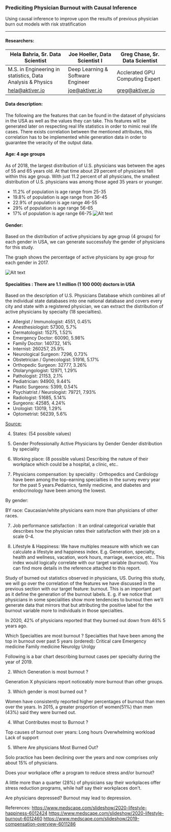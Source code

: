 ### Prediciting Physician Burnout with Causal Inference

Using causal inference to improve upon the results of previous physician burn out models with risk stratification

------------------------------------------------------------

#### Researchers:

| Hela Bahria, Sr. Data Scientist  | Joe Hoeller, Data Scientist I | Greg Chase, Sr. Data Scientist |
| ------------- | ------------- | ---------------- |
| M.S. in Engineering in statistics, Data Analysis & Physics  | Deep Learning & Software Engineer  | Acclerated GPU Computing Expert |
| hela@aktiver.io | joe@aktiver.io | greg@aktiver.io |


#### Data description:
The following are the features that can be found in the dataset of physicians in the USA as well as the values they can take. This features will be generated later on respecting real life statistics in order to mimic real life cases. There exists correlation between the mentioned attributes, this correlation has to be implemented while generation data in order to guarantee the veracity of the output data.


#### Age: 4 age groups
As of 2018, the largest distribution of U.S. physicians was between the ages of 55 and 65 years old. At that time about 29 percent of physicians fell within this age group. With just 11.2 percent of all physicians, the smallest distribution of U.S. physicians was among those aged 35 years or younger.

 - 11.2% of population is age range from 25-35
 - 19.8% of population is age range from 36-45
 - 22.9% of population is age range 46-55
 - 29% of population is age range 56-65
 - 17% of population is age range 66-75
 ![Alt text](https://github.com/joehoeller/physician-burnout-prediction/blob/feature/stressors/misc/active_physicians_by_age.PNG)
 
 #### Gender: 
 Based on  the distribution of active physicians by age group (4 groups) for each gender in USA, we can generate successfuly the gender of physicians for this study.
 
 The graph shows the percentage of active physicians by age group for each gender in 2017.
 
 
 ![Alt text](https://github.com/joehoeller/physician-burnout-prediction/blob/feature/stressors/misc/active_physicians_by_gender.PNG)
 
 
#### Specialities : There are 1.1 million (1 100 000) doctors in USA

Based on the description of U.S. Physicians Database which combines all of the individual state databases into one national database and covers every city and state with a registered physician, we can extract the distribution of active physicians by specialty (18 specialties).

 - Allergist / Immunologist: 4551, 0.45%
 - Anesthesiologist: 57300, 5.7%
 - Dermatologist: 15275, 1.52%
 - Emergency Doctor: 60090, 5.98%
 - Family Doctor: 140732, 14%
 - Internist: 260257, 25.9%
 - Neurological Surgeon: 7296, 0.73%
 - Obstetrician / Gynecologist: 51916, 5.17% 
 - Orthopedic Surgeon: 32777, 3.26%
 - Otolaryngologist: 12971, 1.29%
 - Pathologist: 21153, 2.1%
 - Pediatrician: 94900, 9.44%
 - Plastic Surgeons: 5399, 0.54%
 - Psychiatrist / Neurologist: 79721, 7.93%
 - Radiologist: 51685, 5.14%
 - Surgeons: 42585, 4.24%
 - Urologist: 13019, 1.29%
 - Optometrist: 56239, 5.6%
 
[Source:](https://github.com/facebook/react/wiki/Sites-Using-React)

4) States:  (54 possible values)


5) Gender 
Professionally Active Physicians by Gender
Gender distribution by speciality


6)   Working place: (8 possible values)
Describing the nature of their workplace which could be a hospital, a clinic, etc..

7)  Physicians compensation:
by speciality :
Orthopedics and Cardiology have been among the top-earning specialties
in the survey every year for the past 5 years.Pediatrics, family medicine, and diabetes and endocrinology have been among the lowest.



By gender:


BY race:
Caucasian/white physicians earn more than physicians of other races.



7)  Job performance satisfaction :
It an ordinal categorical variable that describes how the physician rates their satisfaction with their job on a scale 0-4.

8) Lifestyle & Happiness:
We have multiples measure with which we can calculate a lifestyle and happiness index.
E.g. Generation, specialty, health and wellness, vacation, work hours, marriage, exercice, etc..
This index would logically correlate with our target variable (burnout). You can find more details in the reference attached to this report.    







 
Study of burned out statistics observed in physicians, US.
During this study, we will go over the correlation of the features we have discussed in the previous section with our target feature: burnout. This is an important part as it define the generation of the burnout labels. 
E. g. if we notice that physicians in some specialities show more tendencies to burnout then we’ll generate data that mirrors that but attributing the positive label for the burnout variable more to individuals in those specialties. 

In 2020, 42% of physicians reported that they burned out down from 46% 5 years ago.

Which Specialties are most burnout ?
Specialties that have been among the top in burnout over past 5 years (ordered):
Critical care
Emergency medicine
Family medicine
Neurolgy
Urolgy

Following is a bar chart describing burnout cases per specialty during the year of 2019.












2. Which Generation is most burnout ?

  Generation X physicians report noticeably more burnout than other groups.
   
3. Which gender is most burned out ?

Women have consistently reported higher percentages of burnout than
men over the years.
In 2015, a greater proportion of women(51%) than men (43%) said they were burned out.




4. What Contributes most to Burnout ?

Top causes of burnout over years:
Long hours
Overwhelming workload
Lack of support

5. Where Are physicians Most Burned Out?

Solo practice has been declining over the years and now comprises only about 15% of physicians.









Does your workplace offer a program to reduce stress and/or burnout?

A little more than a quarter (28%) of physicians say their workplaces offer stress reduction programs, while half say their workplaces don't. 



Are physicians depressed?
Burnout may lead to depression.


References:
https://www.medscape.com/slideshow/2020-lifestyle-happiness-6012424
https://www.medscape.com/slideshow/2020-lifestyle-burnout-6012460
https://www.medscape.com/slideshow/2019-compensation-overview-6011286
